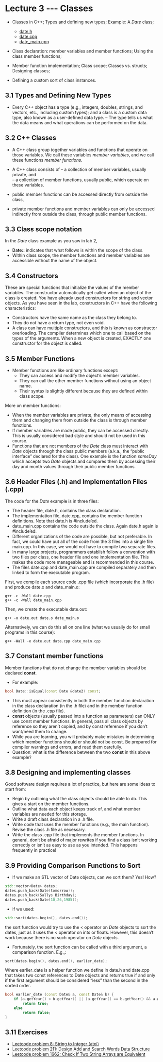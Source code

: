 # Lecture 3 --- Classes

- Classes in C++; Types and defining new types; Example: A *Date* class;
  - [date.h](./date.h)
  - [date.cpp](./date.cpp)
  - [date_main.cpp](./date_main.cpp)

- Class declaration: member variables and member functions; Using the class member functions;
- Member function implementation; Class scope; Classes vs. structs; Designing classes;
- Defining a custom sort of class instances.

## 3.1 Types and Defining New Types	

- Every C++ object has a type (e.g., integers, doubles, strings, and vectors, etc., including custom types); and a class is a custom data type, also known as a user-defined data type.
– The type tells us what the data means and what operations can be performed on the data.

## 3.2 C++ Classes

- A C++ class group together variables and functions that operate on those variables. We call these variables *member variables*, and we call these functions *member functions*.

- A C++ class consists of
  – a collection of member variables, usually private, and  
  – a collection of member functions, usually public, which operate on these variables.

- public member functions can be accessed directly from outside the class,
- private member functions and member variables can only be accessed indirectly from outside the class, through public member functions.

## 3.3 Class scope notation

In the *Date* class example as you saw in lab 2,

- **Date::** indicates that what follows is within the scope of the class.
- Within class scope, the member functions and member variables are accessible without the name of the object.

## 3.4 Constructors

These are special functions that initialize the values of the member variables. The constructor automatically get called when an object of the class is created. You have already used constructors for string and vector objects. As you have seen in the lab, constructors in C++ have the following characteristics:

- Constructors have the same name as the class they belong to.
- They do not have a return type, not even void.
- A class can have multiple constructors, and this is known as constructor overloading. The compiler determines which one to call based on the types of the arguments. When a new object is created, EXACTLY one constructor for the object is called.

## 3.5 Member Functions

- Member functions are like ordinary functions except:
  - They can access and modify the object’s member variables.
  - They can call the other member functions without using an object name.
  - Their syntax is slightly different because they are defined within class scope.

More on member functions:

- When the member variables are private, the only means of accessing them and changing them from outside the class is through member functions.
- If member variables are made public, they can be accessed directly. This is usually considered bad style and should not be used in this course.
- Functions that are not members of the *Date* class must interact with *Date* objects through the class public members (a.k.a., the “public interface” declared for the class). One example is the function *sameDay* which accepts two *Date* objects and compares them by accessing their day and month values through their public member functions.

## 3.6 Header Files (.h) and Implementation Files (.cpp)

The code for the *Date* example is in three files:
 - The header file, date.h, contains the class declaration.
 - The implementation file, date.cpp, contains the member function definitions. Note that date.h is #include’ed.
 - date_main.cpp contains the code outside the class. Again date.h again is #include’ed.
 - Different organizations of the code are possible, but not preferable. In fact, we could have put all of the code
from the 3 files into a single file main.cpp. In this case, we would not have to compile two separate files.
 - In many large projects, programmers establish follow a convention with two files per class, one header file and
one implementation file. This makes the code more manageable and is recommended in this course.
 - The files date.cpp and date_main.cpp are compiled separately and then linked to form the executable program.

First, we compile each source code .cpp file (which incorporate the .h file) and produce date.o and date_main.o:
```console
g++ -c -Wall date.cpp
g++ -c -Wall date_main.cpp
```
Then, we create the executable date.out:
```console
g++ -o date.out date.o date_main.o
```

Alternatively, we can do this all on one line (what we usually do for small programs in this course):

```console
g++ -Wall -o date.out date.cpp date_main.cpp
```

## 3.7 Constant member functions	

Member functions that do not change the member variables should be declared **const**.

- For example:
```cpp
bool Date::isEqual(const Date &date2) const;
```
- This must appear consistently in both the member function declaration in the class declaration (in the .h file)
and in the member function definition (in the .cpp file).
- **const** objects (usually passed into a function as parameters) can ONLY use const member functions. In general, pass all class objects by reference so
they aren’t copied, and by const reference if you don’t want/need them to change.
- While you are learning, you will probably make mistakes in determining which member functions should or should not be const. Be prepared for compiler warnings and errors, and read them carefully.
- Question: what is the difference between the two **const** in this above example?

## 3.8 Designing and implementing classes

Good software design requires a lot of practice, but here are some ideas to start from:
- Begin by outlining what the class objects should be able to do. This gives a start on the member functions.
- Outline what data each object keeps track of, and what member variables are needed for this storage.
- Write a draft class declaration in a .h file.
- Write code that uses the member functions (e.g., the main function). Revise the class .h file as necessary.
- Write the class .cpp file that implements the member functions.
In general, don’t be afraid of major rewrites if you find a class isn’t working correctly or isn’t as easy to use as you
intended. This happens frequently in practice!

## 3.9 Providing Comparison Functions to Sort

- If we make an STL vector of Date objects, can we sort them? Yes! How?

```cpp
std::vector<Date> dates;
dates.push_back(Date(tomorrow));
dates.push_back(Sallys_Birthday);
dates.push_back(Date(10,26,1985));
```

- If we used:

```cpp
std::sort(dates.begin(), dates.end());
```

the sort function would try to use the &lt; operator on *Date* objects to sort the dates, just as it uses the &lt; operator on ints or floats. However, this doesn’t work because there is no such operator on *Date* objects.
- Fortunately, the sort function can be called with a third argument, a comparison function. E.g.,:
```cpp
sort(dates.begin(), dates.end(), earlier_date);
```

Where earlier_date is a helper function we define in date.h and date.cpp that takes two const references to Date objects and returns true if and only if the first argument should be considered “less” than the second in the sorted order.
```cpp
bool earlier_date (const Date& a, const Date& b) {
    if (a.getYear() < b.getYear() || (a.getYear() == b.getYear() && a.getMonth() < b.getMonth()) || (a.getYear() == b.getYear() && a.getMonth() == b.getMonth() && a.getDay() < b.getDay()))
        return true;
    else
        return false;
}
```

## 3.11 Exercises

- [Leetcode problem 8: String to Integer (atoi)](https://leetcode.com/problems/string-to-integer-atoi/)
- [Leetcode problem 211: Design Add and Search Words Data Structure](https://leetcode.com/problems/design-add-and-search-words-data-structure/)
- [Leetcode problem 1662: Check If Two String Arrays are Equivalent](https://leetcode.com/problems/check-if-two-string-arrays-are-equivalent/)
